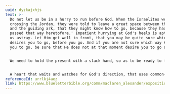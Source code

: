 ```yaml
---
uuid: dyzkajxhjs
text: >-
  Do not let us be in a hurry to run before God. When the Israelites were
  crossing the Jordan, they were told to leave a great space between themselves
  and the guiding ark, that they might know how to go, because they had 'not
  passed that way heretofore.' Impatient hurrying at God's heels is apt to lead
  us astray. Let Him get well in front, that you may be quite sure which way He
  desires you to go, before you go. And if you are not sure which way He desires
  you to go, be sure that He does not at that moment desire you to go anywhere.


  We need to hold the present with a slack hand, so as to be ready to fold our tents and take to the road, if God will. We must not reckon on continuance, nor strike our roots so deep that it needs a hurricane to remove us. To those who set their gaze on Christ, no present, from which He wishes them to remove, can be so good for them as the new conditions into which He would have them pass. It is hard to leave the spot, though it be in the desert, where we have so long encamped that it has come to feel like home. We may look with regret on the circle of black ashes on the sand where our little fire glinted cheerily, and our feet may ache, and our hearts ache more, as we begin our tramp once again, but we must set ourselves to meet the God-appointed change cheerfully, in the confidence that nothing will be left behind which it is not good to lose, nor anything met which does not bring a blessing, however its first aspect may be harsh or sad.


  A heart that waits and watches for God's direction, that uses common-sense as well as faith to unravel small and great perplexities, and is willing to sit loose to the present, however pleasant, in order that it may not miss the indications which say, 'Arise, this is not your rest,' fulfills the conditions on which, if we keep them, we may be sure that He will guide us by the right way, and bring us at last to 'the city of habitation.'
referenceId: urrlkj4aez
link: https://www.blueletterbible.org/comm/maclaren_alexander/expositions-of-holy-scripture/numbers/the-guiding-pillar.cfm
---
```

